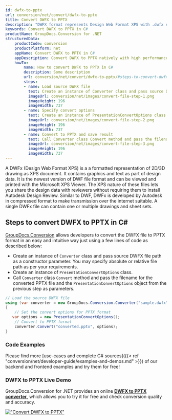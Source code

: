 ```yaml
---
id: dwfx-to-pptx
url: conversion/net/convert/dwfx-to-pptx
title: Convert DWFX to PPTX
description: "DWFX format represents Design Web Format XPS with .dwfx extension. Learn how to convert DWFX to PPTX file programmatically in C# language using GroupDocs.Conversion for .NET library."
keywords: Convert DWFX to PPTX in C#
productName: GroupDocs.Conversion for .NET
structuredData:
    productCode: conversion
    productPlatform: net
    appName: Convert DWFX to PPTX in C#
    appDescription: Convert DWFX to PPTX natively with high performance using C# language and server side GroupDocs.Conversion for .NET APIs, without the use of any software like Microsoft or Open Office.
    howTo:
        name: How to convert DWFX to PPTX in C# 
        description: Some description
        url: conversion/net/convert/dwfx-to-pptx/#steps-to-convert-dwfx-to-pptx-in-c
        steps:
        - name: Load source DWFX file 
          text: Create an instance of Converter class and pass source DWFX file path as a constructor parameter. You may specify absolute or relative file path as per your requirements. 
          imageUrl: conversion/net/images/convert-file-step-1.png
          imageHeight: 196
          imageWidth: 737
        - name: Specify convert options 
          text: Create an instance of PresentationConvertOptions class.
          imageUrl: conversion/net/images/convert-file-step-2.png
          imageHeight: 196
          imageWidth: 737
        - name: Convert to PPTX and save result 
          text: Call Converter class Convert method and pass the filename for the converted HTML file and the PresentationConvertOptions object from the previous step as parameters.
          imageUrl: conversion/net/images/convert-file-step-3.png
          imageHeight: 196
          imageWidth: 737
---
```


A DWFx (Design Web Format XPS) is a a formatted representation of 2D/3D drawing as XPS document. It contains graphics and text as part of design data. It is the newest version of DWF file format and can be viewed and printed with the Microsoft XPS Viewer. The XPS nature of these files lets you share the design data with reviewers without requiring them to install Autodesk Design Review. Similar to DWF, DWFx is developed by Autodesk in compressed format to make transmission over the internet suitable. A single DWFx file can contain one or multiple drawings and sheet sets.

## Steps to convert DWFX to PPTX in C#

[GroupDocs.Conversion](https://products.groupdocs.com/conversion/net) allows developers to convert the DWFX file to PPTX format in an easy and intuitive way just using a few lines of code as described below:

* Create an instance of `Converter` class and pass source DWFX file path as a constructor parameter. You may specify absolute or relative file path as per your requirements. 
* Create an instance of `PresentationConvertOptions` class.
* Call `Converter` class `Convert` method and pass the filename for the converted PPTX file and the `PresentationConvertOptions` object from the previous step as parameters.

```csharp
// Load the source DWFX file
using (var converter = new GroupDocs.Conversion.Converter("sample.dwfx"))
{
    // Set the convert options for PPTX format
   var options = new PresentationConvertOptions();
    // Convert to PPTX format
    converter.Convert("converted.pptx", options);
}
```

### Code Examples

Please find more [use-cases and complete C# sources]({{< ref "conversion/net/developer-guide/examples-and-demos.md" >}}) of our backend and frontend examples and try them for free!

### DWFX to PPTX Live Demo

GroupDocs.Conversion for .NET provides an online [**DWFX to PPTX converter**](https://products.groupdocs.app/conversion/dwfx-to-pptx), which allows you to try it for free and check conversion quality and accuracy.

[!["Convert DWFX to PPTX"](conversion/net/images/convert-to-pptx/convert-dwfx-to-pptx.png)](https://products.groupdocs.app/conversion/dwfx-to-pptx)